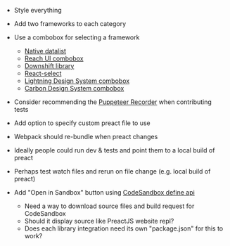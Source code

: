 * Style everything
* Add two frameworks to each category
* Use a combobox for selecting a framework
	* [Native datalist](https://caniuse.com/#feat=datalist)
	* [Reach UI combobox](https://ui.reach.tech/combobox/)
	* [Downshift library](https://downshift.netlify.com/)
	* [React-select](https://react-select.com/)
	* [Lightning Design System combobox](https://www.lightningdesignsystem.com/components/combobox/)
	* [Carbon Design System combobox](https://www.carbondesignsystem.com/components/dropdown/code/)
* Consider recommending the [Puppeteer Recorder](https://chrome.google.com/webstore/detail/puppeteer-recorder/djeegiggegleadkkbgopoonhjimgehda) when contributing tests


* Add option to specify custom preact file to use
* Webpack should re-bundle when preact changes 
* Ideally people could run dev & tests and point them to a local build of preact
* Perhaps test watch files and rerun on file change (e.g. local build of preact)

* Add "Open in Sandbox" button using [CodeSandbox define api](https://codesandbox.io/docs/importing#define-api)
	* Need a way to download source files and build request for CodeSandbox
	* Should it display source like PreactJS website repl?
	* Does each library integration need its own "package.json" for this to work?
